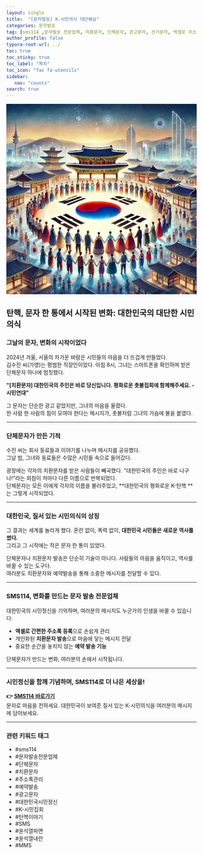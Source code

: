 ```yaml
---
layout: single
title:  "[문자발송] K-시민의식 대단해요"
categories: 문자발송
tag: [sms114 ,문자발송 전문업체, 치환문자, 단체문자, 관고문자, 선거문자, 엑셀로 주소록 간편등록, 예약발송, SMS, MMS, 대량문자, 치환문자, 주소록관리, 문자연동, 문자발송전문업체, 신년문자발송, 신년인사, 윤석열내란, 윤석열탄핵 ]
author_profile: false
typora-root-url: ../
toc: true
toc_sticky: true
toc_label: "목차"
toc_icon: "fas fa-utensils" 
sidebar:
   nav: "counts"
search: true
---
```


![k-pic](/images/2024-12-21-advertiesment-01/k-pic.png)

## **탄핵, 문자 한 통에서 시작된 변화: 대한민국의 대단한 시민의식**

### **그날의 문자, 변화의 시작이었다**

2024년 겨울, 서울의 차가운 바람은 시민들의 마음을 더 뜨겁게 만들었다.  
김수진 씨(가명)는 평범한 직장인이었다. 아침 8시, 그녀는 스마트폰을 확인하며 받은 단체문자 하나에 멈칫했다.  

**"[치환문자] 대한민국의 주인은 바로 당신입니다. 평화로운 촛불집회에 함께해주세요. - 시민연대"**

그 문자는 단순한 광고 같았지만, 그녀의 마음을 울렸다.  
한 사람 한 사람의 힘이 모여야 한다는 메시지가, 촛불처럼 그녀의 가슴에 불을 붙였다.

---

### **단체문자가 만든 기적**

수진 씨는 회사 동료들과 이야기를 나누며 메시지를 공유했다.  
그날 밤, 그녀와 동료들은 수많은 시민들 속으로 들어갔다.  

광장에는 각자의 치환문자를 받은 사람들이 빼곡했다. "대한민국의 주인은 바로 나구나!"라는 외침이 저마다 다른 이름으로 반복되었다.  
단체문자는 모든 이에게 각자의 이름을 불러주었고, **대한민국의 평화로운 K-탄핵 **는 그렇게 시작되었다.  

---

### **대한민국, 질서 있는 시민의식의 상징**  

그 결과는 세계를 놀라게 했다. 혼란 없이, 폭력 없이, **대한민국 시민들은 새로운 역사를 썼다.**  
그리고 그 시작에는 작은 문자 한 통이 있었다.  

단체문자나 치환문자 발송은 단순히 기술이 아니다. 사람들의 마음을 움직이고, 역사를 바꿀 수 있는 도구다.  
여러분도 치환문자와 예약발송을 통해 소중한 메시지를 전달할 수 있다.  

---

### **SMS114, 변화를 만드는 문자 발송 전문업체**

대한민국의 시민정신을 기억하며, 여러분의 메시지도 누군가의 인생을 바꿀 수 있습니다.  
- **엑셀로 간편한 주소록 등록**으로 손쉽게 관리  
- 개인화된 **치환문자 발송**으로 마음에 닿는 메시지 전달  
- 중요한 순간을 놓치지 않는 **예약 발송 기능**  

단체문자가 만드는 변화, 여러분의 손에서 시작됩니다.

---

### **시민정신을 함께 기념하며, SMS114로 더 나은 세상을!**  

**👉 [SMS114 바로가기](https://sms114.co.kr)**  
문자로 마음을 전하세요. 대한민국이 보여준 질서 있는 K-시민의식을 여러분의 메시지에 담아보세요.

---

### **관련 키워드 태그**  
- #sms114  
- #문자발송전문업체  
- #단체문자  
- #치환문자  
- #주소록관리  
- #예약발송  
- #광고문자  
- #대한민국시민정신  
- #K-시민집회
- #탄핵이야기  
- #SMS  
- #윤석열파면
- #윤석열내란
- #MMS  